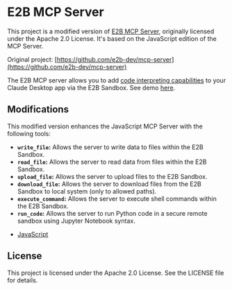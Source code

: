 # E2B MCP Server

This project is a modified version of [E2B MCP Server](https://github.com/e2b-dev/mcp-server), originally licensed under the Apache 2.0 License. It's based on the JavaScript edition of the MCP Server.

Original project: [https://github.com/e2b-dev/mcp-server](https://github.com/e2b-dev/mcp-server)

The E2B MCP server allows you to add [code interpreting capabilities](https://github.com/e2b-dev/code-interpreter) to your Claude Desktop app via the E2B Sandbox. See demo [here](https://x.com/mishushakov/status/1863286108433317958).

## Modifications

This modified version enhances the JavaScript MCP Server with the following tools:

*   **`write_file`:** Allows the server to write data to files within the E2B Sandbox.
*   **`read_file`:** Allows the server to read data from files within the E2B Sandbox.
*   **`upload_file`:** Allows the server to upload files to the E2B Sandbox.
*   **`download_file`:** Allows the server to download files from the E2B Sandbox to local system (only to allowed paths).
*   **`execute_command`:** Allows the server to execute shell commands within the E2B Sandbox.
*   **`run_code`:** Allows the server to run Python code in a secure remote sandbox using Jupyter Notebook syntax.

- [JavaScript](packages/js/README.md)

## License

This project is licensed under the Apache 2.0 License. See the LICENSE file for details.
